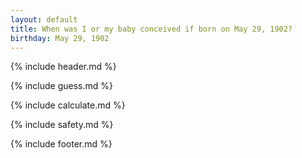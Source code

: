 ```yaml
---
layout: default
title: When was I or my baby conceived if born on May 29, 1902?
birthday: May 29, 1902
---
```


{% include header.md %}

{% include guess.md %}

{% include calculate.md %}

{% include safety.md %}

{% include footer.md %}



